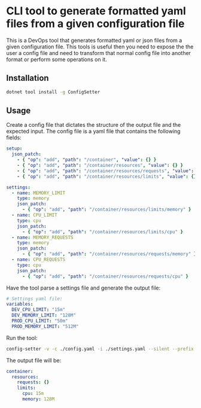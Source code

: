 # CLI tool to generate formatted yaml files from a given configuration file

This is a DevOps tool that generates formatted yaml or json files from a given configuration file.
This tools is useful then you need to expose the the user a config file and need to transform that normal config file into another format or perform some operations on it.

## Installation

```bash
dotnet tool install -g ConfigSetter
```

## Usage

Create a config file that dictates the structure of the output file and the expected input. The config file is a yaml file that contains the following fields:
```yaml
setup:
  json_patch:
    - { "op": "add", "path": "/container", "value": {} }
    - { "op": "add", "path": "/container/resources", "value": {} }
    - { "op": "add", "path": "/container/resources/requests", "value": {} }
    - { "op": "add", "path": "/container/resources/limits", "value": {} }

settings:
  - name: MEMORY_LIMIT
    type: memory
    json_patch:
      - { "op": "add", "path": "/container/resources/limits/memory" }
  - name: CPU_LIMIT
    type: cpu
    json_patch:
      - { "op": "add", "path": "/container/resources/limits/cpu" }
  - name: MEMORY_REQUESTS
    type: memory
    json_patch:
      - { "op": "add", "path": "/container/resources/requests/memory" }
  - name: CPU_REQUESTS
    type: cpu
    json_patch:
      - { "op": "add", "path": "/container/resources/requests/cpu" }
```

Have the tool parse a settings file and generate the output file:

```yaml
# Settings yaml file:
variables:
  DEV_CPU_LIMIT: "15m"
  DEV_MEMORY_LIMIT: "128M"
  PROD_CPU_LIMIT: "50m"
  PROD_MEMORY_LIMIT: "512M"
```

Run the tool:
```bash
config-setter -v -c ./config.yaml -i ./settings.yaml --silent --prefix DEV
```

The output file will be:
```yaml
container:
  resources:
    requests: {}
    limits:
      cpu: 15m
      memory: 128M
```
